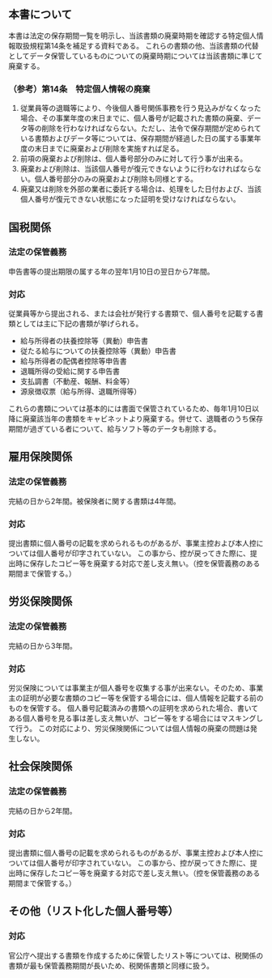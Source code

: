 ## 本書について

本書は法定の保存期間一覧を明示し、当該書類の廃棄時期を確認する特定個人情報取扱規程第14条を補足する資料である。
これらの書類の他、当該書類の代替としてデータ保管しているものについての廃棄時期については当該書類に準じて廃棄する。

### （参考）第14条　特定個人情報の廃棄

1. 従業員等の退職等により、今後個人番号関係事務を行う見込みがなくなった場合、その事業年度の末日までに、個人番号が記載された書類の廃棄、データ等の削除を行わなければならない。ただし、法令で保存期間が定められている書類およびデータ等については、保存期間が経過した日の属する事業年度の末日までに廃棄および削除を実施すれば足る。
2. 前項の廃棄および削除は、個人番号部分のみに対して行う事が出来る。
3. 廃棄および削除は、当該個人番号が復元できないように行わなければならない。個人番号部分のみの廃棄および削除も同様とする。
4. 廃棄又は削除を外部の業者に委託する場合は、処理をした日付および、当該個人番号が復元できない状態になった証明を受けなければならない。

## 国税関係

### 法定の保管義務

申告書等の提出期限の属する年の翌年1月10日の翌日から7年間。

### 対応

従業員等から提出される、または会社が発行する書類で、個人番号を記載する書類としては主に下記の書類が挙げられる。

* 給与所得者の扶養控除等（異動）申告書
* 従たる給与についての扶養控除等（異動）申告書
* 給与所得者の配偶者控除等申告書
* 退職所得の受給に関する申告書
* 支払調書（不動産、報酬、料金等）
* 源泉徴収票（給与所得、退職所得等）

これらの書類については基本的には書面で保管されているため、毎年1月10日以降に廃棄該当年の書類をキャビネットより廃棄する。併せて、退職者のうち保存期間が過ぎている者について、給与ソフト等のデータも削除する。

## 雇用保険関係

### 法定の保管義務

完結の日から2年間。被保険者に関する書類は4年間。

### 対応

提出書類に個人番号の記載を求められるものがあるが、事業主控および本人控については個人番号が印字されていない。
この事から、控が戻ってきた際に、提出時に保存したコピー等を廃棄する対応で差し支え無い。（控を保管義務のある期間まで保管する。）

## 労災保険関係

### 法定の保管義務

完結の日から3年間。

### 対応

労災保険については事業主が個人番号を収集する事が出来ない。そのため、事業主の証明が必要な書類のコピー等を保管する場合には、個人情報を記載する前のものを保管する。
個人番号記載済みの書類への証明を求められた場合、書いてある個人番号を見る事は差し支え無いが、コピー等をする場合にはマスキングして行う。
この対応により、労災保険関係については個人情報の廃棄の問題は発生しない。

## 社会保険関係

### 法定の保管義務

完結の日から2年間。

### 対応

提出書類に個人番号の記載を求められるものがあるが、事業主控および本人控については個人番号が印字されていない。
この事から、控が戻ってきた際に、提出時に保存したコピー等を廃棄する対応で差し支え無い。（控を保管義務のある期間まで保管する。）

## その他（リスト化した個人番号等）

### 対応

官公庁へ提出する書類を作成するために保管したリスト等については、税関係の書類が最も保管義務期間が長いため、税関係書類と同様に扱う。